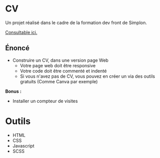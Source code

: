 # CV

Un projet réalisé dans le cadre de la formation dev front de Simplon.

[Consultable ici.](https://web-lux.github.io/CV/)

## Énoncé

- Construire un CV, dans une version page Web
  - Votre page web doit être responsive
  - Votre code doit être commenté et indenté
  - Si vous n'avez pas de CV, vous pouvez en créer un via des outils gratuits (Comme Canva par exemple)

**Bonus :**

- Installer un compteur de visites

# Outils

- HTML
- CSS
- Javascript
- SCSS
